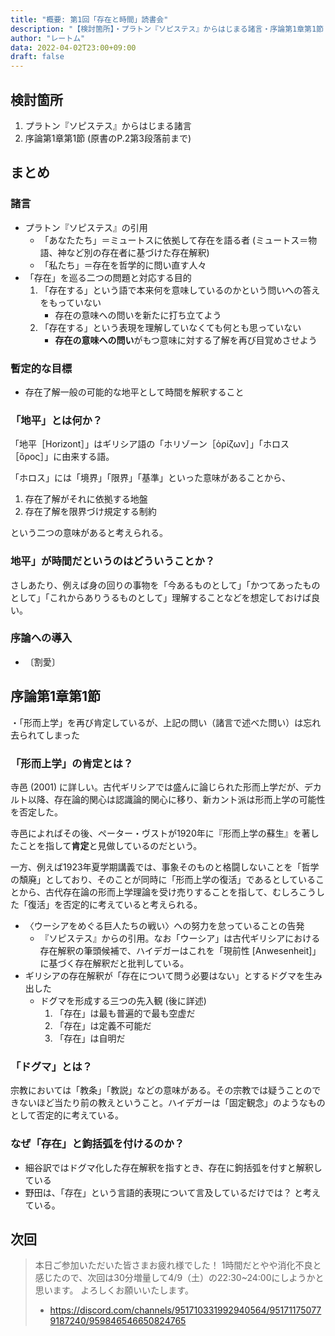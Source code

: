 ```yaml
---
title: "概要: 第1回「存在と時間」読書会"
description: "【検討箇所】・プラトン『ソピステス』からはじまる諸言・序論第1章第1節 (原書のP.2第3段落前まで)"
author: "レートム"
data: 2022-04-02T23:00+09:00
draft: false
---
```


検討箇所
----

1. プラトン『ソピステス』からはじまる諸言
2. 序論第1章第1節 (原書のP.2第3段落前まで)

まとめ
----

### 諸言

* プラトン『ソピステス』の引用
    - 「あなたたち」＝ミュートスに依拠して存在を語る者 (ミュートス＝物語、神など別の存在者に基づけた存在解釈)
    - 「私たち」＝存在を哲学的に問い直す人々
* 「存在」を巡る二つの問題と対応する目的
    1. 「存在する」という語で本来何を意味しているのかという問いへの答えをもっていない
        * 存在の意味への問いを新たに打ち立てよう
    2. 「存在する」という表現を理解していなくても何とも思っていない
        * **存在の意味への問い**がもつ意味に対する了解を再び目覚めさせよう

### 暫定的な目標

* 存在了解一般の可能的な地平として時間を解釈すること

### 「地平」とは何か？

「地平［Horizont］」はギリシア語の「ホリゾーン［ὁρίζων］」「ホロス［ὅρος］」に由来する語。

「ホロス」には「境界」「限界」「基準」といった意味があることから、
1. 存在了解がそれに依拠する地盤
2. 存在了解を限界づけ規定する制約

という二つの意味があると考えられる。

### 地平」が時間だというのはどういうことか？

さしあたり、例えば身の回りの事物を「今あるものとして」「かつてあったものとして」「これからありうるものとして」理解することなどを想定しておけば良い。

### 序論への導入
* 〔割愛〕

序論第1章第1節
----
・「形而上学」を再び肯定しているが、上記の問い（諸言で述べた問い）は忘れ去られてしまった

### 「形而上学」の肯定とは？

寺邑 (2001) に詳しい。古代ギリシアでは盛んに論じられた形而上学だが、デカルト以降、存在論的関心は認識論的関心に移り、新カント派は形而上学の可能性を否定した。

寺邑によればその後、ペーター・ヴストが1920年に『形而上学の蘇生』を著したことを指して**肯定**と見做しているのだという。

一方、例えば1923年夏学期講義では、事象そのものと格闘しないことを「哲学の頽廃」としており、そのことが同時に「形而上学の復活」であるとしていることから、古代存在論の形而上学理論を受け売りすることを指して、むしろこうした「復活」を否定的に考えていると考えられる。

* 〈ウーシアをめぐる巨人たちの戦い〉への努力を怠っていることの告発
    * 『ソピステス』からの引用。なお「ウーシア」は古代ギリシアにおける存在解釈の筆頭候補で、ハイデガーはこれを「現前性 [Anwesenheit]」に基づく存在解釈だと批判している。
* ギリシアの存在解釈が「存在について問う必要はない」とするドグマを生み出した
    * ドグマを形成する三つの先入観 (後に詳述)
        1. 「存在」は最も普遍的で最も空虚だ
        2. 「存在」は定義不可能だ
        3. 「存在」は自明だ

### 「ドグマ」とは？
宗教においては「教条」「教説」などの意味がある。その宗教では疑うことのできないほど当たり前の教えということ。ハイデガーは「固定観念」のようなものとして否定的に考えている。

### なぜ「存在」と鉤括弧を付けるのか？
* 細谷訳ではドグマ化した存在解釈を指すとき、存在に鉤括弧を付すと解釈している
* 野田は、「存在」という言語的表現について言及しているだけでは？ と考えている。

次回
----

> 本日ご参加いただいた皆さまお疲れ様でした！
> 1時間だとやや消化不良と感じたので、次回は30分増量して4/9（土）の22:30~24:00にしようかと思います。
よろしくお願いいたします。
> * https://discord.com/channels/951710331992940564/951711750779187240/959846546650824765